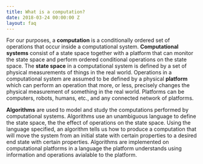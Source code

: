 ```yaml
---
title: What is a computation?
date: 2018-03-24 00:00:00 Z
layout: faq
---
```

For our purposes, a **computation** is a conditionally ordered set of operations that occur inside a computational system.  **Computational systems** consist of a state space together with a platform that can monitor the state space and perform ordered conditional operations on the state space.  The **state space** in a computational system is defined by a set of physical measurements of things in the real world.  Operations in a computational system are assumed to be defined by a physical **platform** which can perform an operation that more, or less, precisely changes the physical measurement of something in the real world.  Platforms can be computers, robots, humans, etc., and any connected network of platforms.  

**Algorithms** are used to model and study the computations performed by computational systems.  Algorithms use an unambiguous language to define the state space, the the effect of operations on the state space.  Using the language specified, an algorithm tells us how to produce a computation that will move the system from an initial state with certain properties to a desired end state with certain properties.  Algorithms are implemented on computational platforms in a language the platform understands using information and operations avialable to the platform.
